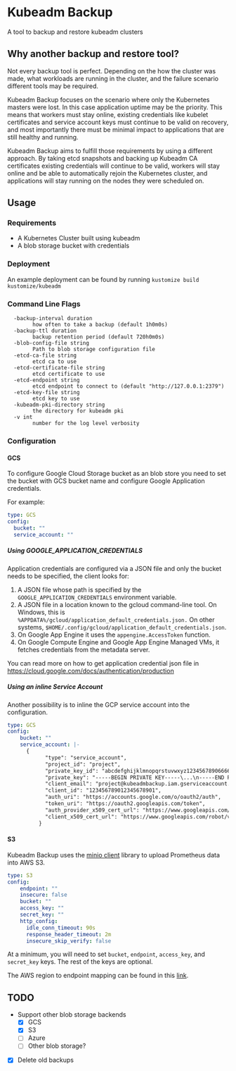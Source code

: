 # Kubeadm Backup
A tool to backup and restore kubeadm clusters

## Why another backup and restore tool?

Not every backup tool is perfect. Depending on the how the cluster was made, what workloads are running in the cluster,
and the failure scenario different tools may be required.

Kubeadm Backup focuses on the scenario where only the Kubernetes masters were lost. In this case application uptime
may be the priority. This means that workers must stay online, existing credentials like kubelet certificates and
service account keys must continue to be valid on recovery, and most importantly there must be minimal impact to applications
that are still healthy and running.

Kubeadm Backup aims to fulfill those requirements by using a different approach. By taking etcd snapshots and backing 
up Kubeadm CA certificates existing credentials will continue to be valid, workers will stay online and be able to 
automatically rejoin the Kubernetes cluster, and applications will stay running on the nodes they were scheduled on. 

## Usage

### Requirements
  * A Kubernetes Cluster built using kubeadm
  * A blob storage bucket with credentials
  
### Deployment

An example deployment can be found by running `kustomize build kustomize/kubeadm`

### Command Line Flags

```shell script
  -backup-interval duration
        how often to take a backup (default 1h0m0s)
  -backup-ttl duration
        backup retention period (default 720h0m0s)
  -blob-config-file string
        Path to blob storage configuration file
  -etcd-ca-file string
        etcd ca to use
  -etcd-certificate-file string
        etcd certificate to use
  -etcd-endpoint string
        etcd endpoint to connect to (default "http://127.0.0.1:2379")
  -etcd-key-file string
        etcd key to use
  -kubeadm-pki-directory string
        the directory for kubeadm pki
  -v int
        number for the log level verbosity
```
  
### Configuration

#### GCS

To configure Google Cloud Storage bucket as an blob store you need to set the bucket with GCS bucket name and configure Google Application credentials.

For example:

```yaml
type: GCS
config:
  bucket: ""
  service_account: ""
```

##### Using GOOGLE_APPLICATION_CREDENTIALS

Application credentials are configured via a JSON file and only the bucket needs to be specified, the client looks for:

1. A JSON file whose path is specified by the `GOOGLE_APPLICATION_CREDENTIALS` environment variable.
1. A JSON file in a location known to the gcloud command-line tool. On Windows, this is `%APPDATA%/gcloud/application_default_credentials.json.` On other systems, `$HOME/.config/gcloud/application_default_credentials.json`.
1. On Google App Engine it uses the `appengine.AccessToken` function.
1. On Google Compute Engine and Google App Engine Managed VMs, it fetches credentials from the metadata server.

You can read more on how to get application credential json file in https://cloud.google.com/docs/authentication/production

##### Using an inline Service Account

Another possibility is to inline the GCP service account into the configuration.

```yaml
type: GCS
config:
    bucket: ""
    service_account: |-
      {
            "type": "service_account",
            "project_id": "project",
            "private_key_id": "abcdefghijklmnopqrstuvwxyz12345678906666",
            "private_key": "-----BEGIN PRIVATE KEY-----\...\n-----END PRIVATE KEY-----\n",
            "client_email": "project@kubeadmbackup.iam.gserviceaccount.com",
            "client_id": "123456789012345678901",
            "auth_uri": "https://accounts.google.com/o/oauth2/auth",
            "token_uri": "https://oauth2.googleapis.com/token",
            "auth_provider_x509_cert_url": "https://www.googleapis.com/oauth2/v1/certs",
            "client_x509_cert_url": "https://www.googleapis.com/robot/v1/metadata/x509/kubeadmbackup%40gitpods.iam.gserviceaccount.com"
          }
```

#### S3

Kubeadm Backup uses the [minio client](https://github.com/minio/minio-go) library to upload Prometheus data into AWS S3.

```yaml
type: S3
config:
    endpoint: ""
    insecure: false
    bucket: ""
    access_key: ""
    secret_key: ""
    http_config:
      idle_conn_timeout: 90s
      response_header_timeout: 2m
      insecure_skip_verify: false
```

At a minimum, you will need to set `bucket`, `endpoint`, `access_key`, and `secret_key` keys. The rest of the keys are optional.

The AWS region to endpoint mapping can be found in this [link](https://docs.aws.amazon.com/general/latest/gr/s3.html).

## TODO

* Support other blob storage backends
    - [X] GCS
    - [X] S3
    - [ ] Azure
    - [ ] Other blob storage?
- [X] Delete old backups
